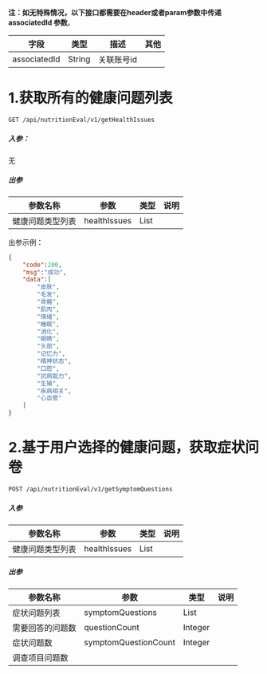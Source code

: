 **注：如无特殊情况，以下接口都需要在header或者param参数中传递associatedId 参数**。

| **字段** | **类型** | **描述** | **其他** |
| --- | --- | --- | --- |
| associatedId | String | 关联账号id |  |

# 1.获取所有的健康问题列表
```bash
GET /api/nutritionEval/v1/getHealthIssues
```
##### 入参：
无
##### 出参
| **参数名称** | **参数** | **类型** | **说明** |
| --- | --- | --- | --- |
| 健康问题类型列表 | healthIssues | List<String> |  |



出参示例：
```json
{
	"code":200,
	"msg":"成功",
	"data":[
		"皮肤",
		"毛发",
		"骨骼",
		"肌肉",
		"情绪",
		"睡眠",
		"消化",
		"眼睛",
		"头部",
		"记忆力",
		"精神状态",
		"口腔",
		"抗病能力",
		"生殖",
		"疾病相关",
		"心血管"
	]
}
```
# 2.基于用户选择的健康问题，获取症状问卷
```bash
POST /api/nutritionEval/v1/getSymptomQuestions
```
##### 入参



| **参数名称** | **参数** | **类型** | **说明** |
| --- | --- | --- | --- |
| 健康问题类型列表 | healthIssues | List<String> |  |





##### 出参
| **参数名称** | **参数** | **类型** | **说明** |
| --- | --- | --- | --- |
| 症状问题列表 | symptomQuestions | List<QuestionDTO> |  |
| 需要回答的问题数 | questionCount | Integer |  |
| 症状问题数 | symptomQuestionCount | Integer |  |
| 调查项目问题数
